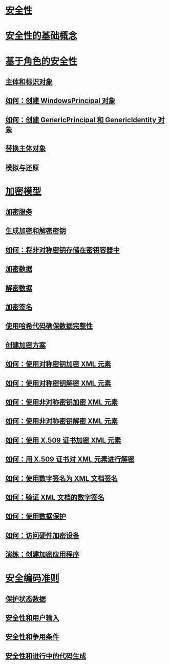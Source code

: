 # [安全性](index.md)
# [安全性的基础概念](key-security-concepts.md)
# [基于角色的安全性](role-based-security.md)
## [主体和标识对象](principal-and-identity-objects.md)
## [如何：创建 WindowsPrincipal 对象](how-to-create-a-windowsprincipal-object.md)
## [如何：创建 GenericPrincipal 和 GenericIdentity 对象](how-to-create-genericprincipal-and-genericidentity-objects.md)
## [替换主体对象](replacing-a-principal-object.md)
## [模拟与还原](impersonating-and-reverting.md)
# [加密模型](cryptography-model.md)
## [加密服务](cryptographic-services.md)
## [生成加密和解密密钥](generating-keys-for-encryption-and-decryption.md)
## [如何：将非对称密钥存储在密钥容器中](how-to-store-asymmetric-keys-in-a-key-container.md)
## [加密数据](encrypting-data.md)
## [解密数据](decrypting-data.md)
## [加密签名](cryptographic-signatures.md)
## [使用哈希代码确保数据完整性](ensuring-data-integrity-with-hash-codes.md)
## [创建加密方案](creating-a-cryptographic-scheme.md)
## [如何：使用对称密钥加密 XML 元素](how-to-encrypt-xml-elements-with-symmetric-keys.md)
## [如何：使用对称密钥解密 XML 元素](how-to-decrypt-xml-elements-with-symmetric-keys.md)
## [如何：使用非对称密钥加密 XML 元素](how-to-encrypt-xml-elements-with-asymmetric-keys.md)
## [如何：使用非对称密钥解密 XML 元素](how-to-decrypt-xml-elements-with-asymmetric-keys.md)
## [如何：使用 X.509 证书加密 XML 元素](how-to-encrypt-xml-elements-with-x-509-certificates.md)
## [如何：用 X.509 证书对 XML 元素进行解密](how-to-decrypt-xml-elements-with-x-509-certificates.md)
## [如何：使用数字签名为 XML 文档签名](how-to-sign-xml-documents-with-digital-signatures.md)
## [如何：验证 XML 文档的数字签名](how-to-verify-the-digital-signatures-of-xml-documents.md)
## [如何：使用数据保护](how-to-use-data-protection.md)
## [如何：访问硬件加密设备](how-to-access-hardware-encryption-devices.md)
## [演练：创建加密应用程序](walkthrough-creating-a-cryptographic-application.md)
# [安全编码准则](secure-coding-guidelines.md)
## [保护状态数据](securing-state-data.md)
## [安全性和用户输入](security-and-user-input.md)
## [安全性和争用条件](security-and-race-conditions.md)
## [安全性和进行中的代码生成](security-and-on-the-fly-code-generation.md)
